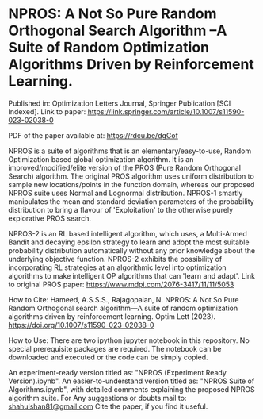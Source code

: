 # NPROS: A Not So Pure Random Orthogonal Search Algorithm –A Suite of Random Optimization Algorithms Driven by Reinforcement Learning.

Published in: Optimization Letters Journal, Springer Publication [SCI Indexed].
Link to paper: https://link.springer.com/article/10.1007/s11590-023-02038-0

PDF of the paper available at: https://rdcu.be/dgCof

NPROS is a suite of algorithms that is an elementary/easy-to-use, Random Optimization based global optimization algorithm. It is an improved/modified/elite version of the PROS (Pure Random Orthogonal Search) algorithm. The original PROS algorithm uses uniform distribution to sample new locations/points in the function domain, whereas our proposed NPROS suite uses Normal and Lognormal distribution. NPROS-1 smartly manipulates the mean and standard deviation parameters of the probability distribution to bring a flavour of 'Exploitation' to the otherwise purely explorative PROS search.

NPROS-2 is an RL based intelligent algorithm, which uses, a Multi-Armed Bandit and decaying epsilon strategy to learn and adopt the most suitable probability distribution automatically without any prior knowledge about the underlying objective function. NPROS-2 exhibits the possibility of incorporating RL strategies at an algorithmic level into optimization algorithms to make intelligent OP algorithms that can 'learn and adapt'.
Link to original PROS paper: https://www.mdpi.com/2076-3417/11/11/5053


How to Cite:
Hameed, A.S.S.S., Rajagopalan, N. NPROS: A Not So Pure Random Orthogonal search algorithm—A suite of random optimization algorithms driven by reinforcement learning. Optim Lett (2023). https://doi.org/10.1007/s11590-023-02038-0

How to Use: There are two ipython jupyter notebook in this repository. No special prerequisite packages are required. The notebook can be downloaded and executed or the code can be simply copied.

An experiment-ready version titled as: "NPROS (Experiment Ready Version).ipynb".
An easier-to-understand version titled as: "NPROS Suite of Algorithms.ipynb", with detailed comments explaining the proposed NPROS algorithm suite.
For Any suggestions or doubts mail to: shahulshan81@gmail.com Cite the paper, if you find it useful.
